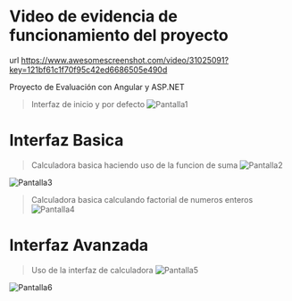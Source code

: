 # Video de evidencia de funcionamiento del proyecto
url https://www.awesomescreenshot.com/video/31025091?key=121bf61c1f70f95c42ed6686505e490d

Proyecto de Evaluación con Angular y ASP.NET

>Interfaz de inicio y por defecto
![Pantalla1](https://github.com/user-attachments/assets/bed35ef8-6f31-4b38-a8f4-b70c106cec77)

# Interfaz Basica
>Calculadora basica haciendo uso de la funcion de suma
![Pantalla2](https://github.com/user-attachments/assets/557548dd-709c-43cc-a284-0906ed5e718c)

![Pantalla3](https://github.com/user-attachments/assets/f545deac-9334-4834-8661-9b5b3f1c721c)

>Calculadora basica calculando factorial de numeros enteros
![Pantalla4](https://github.com/user-attachments/assets/6b988006-40b4-4176-b526-d46f4c1f8041)

# Interfaz Avanzada
> Uso de la interfaz de calculadora
![Pantalla5](https://github.com/user-attachments/assets/3212477e-18fb-469c-a562-c2b4e8431b7a)

![Pantalla6](https://github.com/user-attachments/assets/4cef0a34-b257-442d-b176-8d5653f8e92b)
